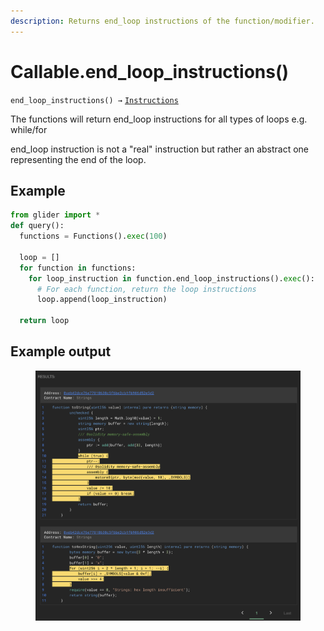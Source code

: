 ```yaml
---
description: Returns end_loop instructions of the function/modifier.
---
```


# Callable.end\_loop\_instructions()

`end_loop_instructions() →` [`Instructions`](../instructions/)

The functions will return end\_loop instructions for all types of loops e.g. while/for

end\_loop instruction is not a "real" instruction but rather an abstract one representing the end of the loop.

## Example

```python
from glider import *
def query():
  functions = Functions().exec(100)

  loop = []
  for function in functions:
    for loop_instruction in function.end_loop_instructions().exec():
      # For each function, return the loop instructions
      loop.append(loop_instruction)

  return loop
```

## Example output

<figure><img src="../../.gitbook/assets/image (5) (1) (1) (1).png" alt=""><figcaption></figcaption></figure>

